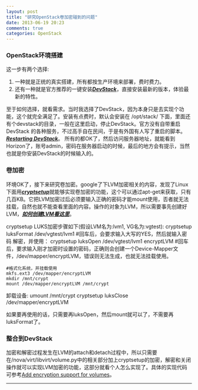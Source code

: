 ```yaml
---
layout: post
title: "研究OpenStack卷加密碰到的问题"
date: 2013-06-19 20:23
comments: true
categories: OpenStack
---
```

### OpenStack环境搭建
这一步有两个选择:


1.	一种就是正统的真实搭建，所有都按生产环境来部署，费时费力。
2.	还有一种就是官方推荐的一键安装[***DevStack***](http://devstack.org)，直接安装最新的版本，体验最新的特性。

至于如何选择，就看需求。当时我选择了DevStack，因为本身只是去实现个功能，这个就完全满足了。安装有点费时，默认会安装在 /opt/stack/ 下面，里面还有个devstack的目录，一般在这里启动，停止DevStack。官方没有自带重启 DevStack 的各种服务，不过高手自在民间，于是有外国有人写了重启的脚本。[***Restarting DevStack***](http://www.scalegrid.net/blog/?p=52)。
所有的都OK了，然后访问服务器地址，就能看到Horizon了，账号admin，密码在服务器启动的时候，最后的地方会有提示，当然也就是你安装DevStack的时候输入的。

### 卷加密
环境OK了，接下来研究卷加密。google了下LVM加密相关的内容，发现了Linux下面用[***cryptsetup***](https://code.google.com/p/cryptsetup/)就能够实现卷加密的功能，这个可以通过apt-get来获取，只有几百KB。它把LVM加密过后必须要输入正确的密码才能mount使用，否者就无法挂载，自然也就不能查看里面的内容。操作的对象为LVM，所以需要事先创建好LVM，[***如何创建LVM看这里***](http://space.itpub.net/82392/viewspace-166638)。

cryptsetup LUKS加密步骤如下(假设LVM名为:lvm1, VG名为:vgtest):
	cryptsetup luksFormat /dev/vgtest/lvm1
	#回车后，会要求输入大写的YES，然后就输入密码
解密，并使用：
	cryptsetup luksOpen /dev/vgtest/lvm1 encryptLVM
	#回车后，要求输入刚才加密时设置的密码，正确则会创建一个Device-Mapper文件，/dev/mapper/encryptLVM，错误则无法生成，也就无法挂载使用。
	
	#格式化系统，并挂载使用
	mkfs.ext3 /dev/mapper/encryptLVM
	mkdir /mnt/crypt
	mount /dev/mapper/encryptLVM /mnt/crypt

卸载设备:
	umount /mnt/crypt
	cryptsetup luksClose /dev/mapper/encryptLVM

如果要再使用的话，只需要再luksOpen，然后mount就可以了，不需要再luksFormat了。

### 整合到DevStack
加密和解密过程发生在LVM的attach和detach过程中，所以只需要在/nova/virt/libvirt/volume.py中的相关部分加上cryptsetup的加密，解密和关闭操作就可以实现LVM加密的功能，这部分就看个人怎么实现了。具体的实现代码可参考[Add encryption support for volumes](https://review.openstack.org/#/c/30976/)。


---
